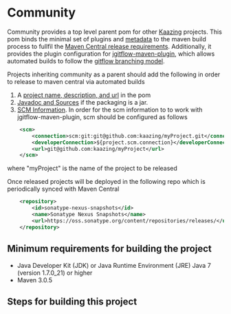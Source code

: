 Community
==========

Community provides a top level parent pom for other [Kaazing](http://kaazing.org) projects.  This pom binds the minimal set of plugins and [metadata](http://central.sonatype.org/pages/requirements.html#sufficient-metadata) to the maven build process to fullfil the [Maven Central release requirements](http://central.sonatype.org/pages/apache-maven.html). Additionally, it provides the plugin configuration for [jgitflow-maven-plugin](https://bitbucket.org/atlassian/jgit-flow/wiki/Home), which allows automated builds to follow the [gitflow branching model](http://nvie.com/posts/a-successful-git-branching-model/).

Projects inheriting community as a parent should add the following in order to release to maven central via automated builds

1. A [project name, description, and url](https://maven.apache.org/pom.html#What_is_the_POM) in the pom
2. [Javadoc and Sources](http://central.sonatype.org/pages/apache-maven.html#javadoc-and-sources-attachments) if the packaging is a jar.  
3. [SCM Information](http://central.sonatype.org/pages/requirements.html#scm-information).  In order for the scm information to to work with jgitflow-maven-plugin, scm should be configured as follows
```xml
    <scm>
        <connection>scm:git:git@github.com:kaazing/myProject.git</connection>
        <developerConnection>${project.scm.connection}</developerConnection>
        <url>git@github.com:kaazing/myProject</url>
    </scm>
```
where "myProject" is the name of the project to be released

Once released projects will be deployed in the following repo which is periodically synced with Maven Central

```xml
    <repository>
        <id>sonatype-nexus-snapshots</id>
        <name>Sonatype Nexus Snapshots</name>
        <url>https://oss.sonatype.org/content/repositories/releases/</url>
    </repository>
```

Minimum requirements for building the project
---------
* Java Developer Kit (JDK) or Java Runtime Environment (JRE) Java 7 (version 1.7.0_21) or higher
* Maven 3.0.5

Steps for building this project
---------
